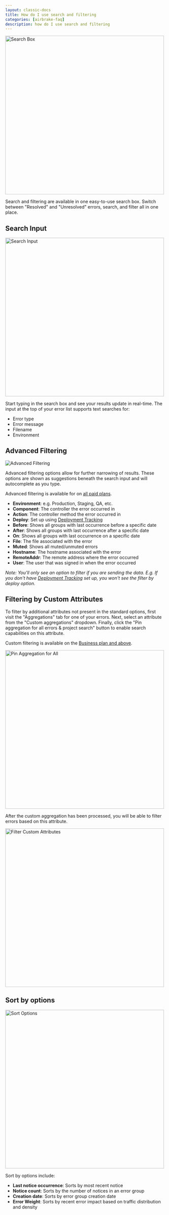 ```yaml
---
layout: classic-docs
title: How do I use search and filtering
categories: [airbrake-faq]
description: how do I use search and filtering
---
```

<img width="500px" src="/docs/assets/img/docs/airbrake/search_box.png" alt="Search Box">

Search and filtering are available in one easy-to-use search box. Switch between "Resolved" and "Unresolved" errors, search, and filter all in one place.

## Search Input

<img width="500px" src="/docs/assets/img/docs/airbrake/search_input.png" alt="Search Input">

Start typing in the search box and see your results update in real-time. The input at the top of your error list supports text searches for:

- Error type
- Error message
- Filename
- Environment

## Advanced Filtering

![Advanced Filtering](/docs/assets/img/docs/airbrake/advanced_filtering.png)

Advanced filtering options allow for further narrowing of results. These options are shown as suggestions beneath the search input and will autocomplete as you type.

Advanced filtering is available for on [all paid plans](https://airbrake.io/pricing).

- **Environment**: e.g. Production, Staging, QA, etc.
- **Component**: The controller the error occurred in
- **Action**: The controller method the error occurred in
- **Deploy**: Set up using [Deployment Tracking](/docs/deploy-tracking)
- **Before**: Shows all groups with last occurrence before a specific date
- **After**: Shows all groups with last occurrence after a specific date
- **On**: Shows all groups with last occurrence on a specific date
- **File**: The file associated with the error
- **Muted**: Shows all muted/unmuted errors
- **Hostname**: The hostname associated with the error
- **RemoteAddr**: The remote address where the error occurred
- **User**: The user that was signed in when the error occurred

*Note: You'll only see an option to filter if you are sending the data. E.g. If you don't have [Deployment Tracking](/docs/deploy-tracking) set up, you won't see the filter by deploy option.*

## Filtering by Custom Attributes

To filter by additional attributes not present in the standard options, first visit the "Aggregations" tab for one of your errors. Next, select an attribute from the "Custom aggregations" dropdown. Finally, click the "Pin aggregation for all errors & project search" button to enable search capabilities on this attribute.

Custom filtering is available on the [Business plan and above](https://airbrake.io/account/plan/edit).

<img width="500px" src="/docs/assets/img/docs/airbrake/pin_aggregation_for_all.png" alt="Pin Aggregation for All">

After the custom aggregation has been processed, you will be able to filter errors based on this attribute.

<img width="500px" src="/docs/assets/img/docs/airbrake/filter_custom_attribute.png" alt="Filter Custom Attributes">

## Sort by options
<img width="500px" src="/docs/assets/img/docs/airbrake/sort_options.png" alt="Sort Options">

Sort by options include:

- **Last notice occurrence**: Sorts by most recent notice
- **Notice count**: Sorts by the number of notices in an error group
- **Creation date**: Sorts by error group creation date
- **Error Weight**: Sorts by recent error impact based on traffic distribution and density
